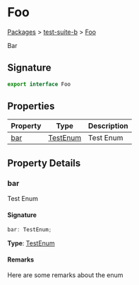 # Foo

[Packages](/) > [test-suite-b](/test-suite-b/) > [Foo](/test-suite-b/foo-interface)

Bar

<a id="foo-signature"></a>

## Signature

```typescript
export interface Foo
```

## Properties

| Property | Type | Description |
| - | - | - |
| [bar](/test-suite-b/foo-interface#bar-propertysignature) | [TestEnum](/test-suite-a/testenum-enum) | Test Enum |

## Property Details

<a id="bar-propertysignature"></a>

### bar

Test Enum

<a id="bar-signature"></a>

#### Signature

```typescript
bar: TestEnum;
```

**Type**: [TestEnum](/test-suite-a/testenum-enum)

<a id="bar-remarks"></a>

#### Remarks

Here are some remarks about the enum
